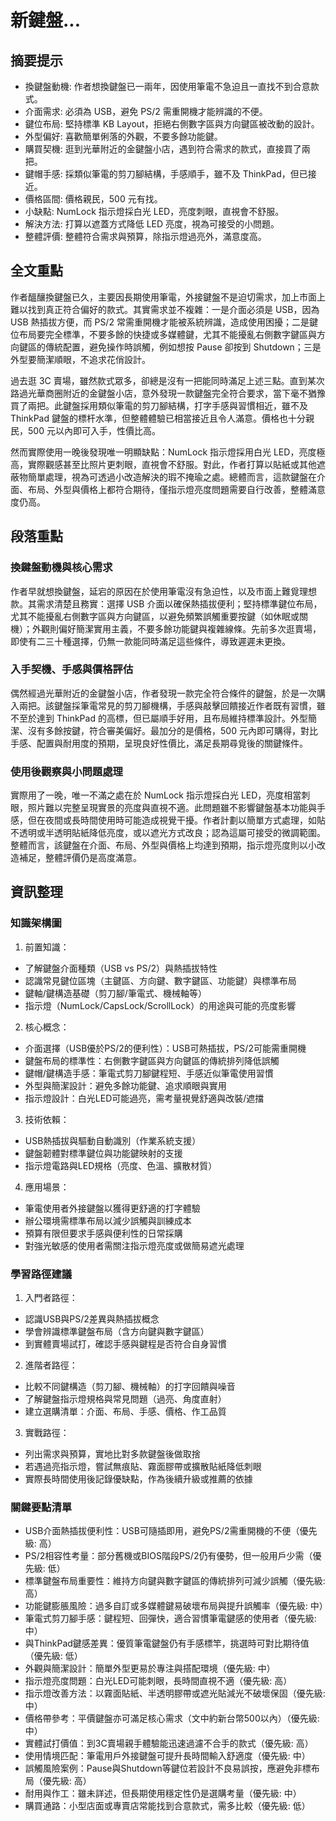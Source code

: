 # 新鍵盤...

## 摘要提示
- 換鍵盤動機: 作者想換鍵盤已一兩年，因使用筆電不急迫且一直找不到合意款式。
- 介面需求: 必須為 USB，避免 PS/2 需重開機才能辨識的不便。
- 鍵位布局: 堅持標準 KB Layout，拒絕右側數字區與方向鍵區被改動的設計。
- 外型偏好: 喜歡簡單俐落的外觀，不要多餘功能鍵。
- 購買契機: 逛到光華附近的金鍵盤小店，遇到符合需求的款式，直接買了兩把。
- 鍵帽手感: 採類似筆電的剪刀腳結構，手感順手，雖不及 ThinkPad，但已接近。
- 價格區間: 價格親民，500 元有找。
- 小缺點: NumLock 指示燈採白光 LED，亮度刺眼，直視會不舒服。
- 解決方法: 打算以遮蓋方式降低 LED 亮度，視為可接受的小問題。
- 整體評價: 整體符合需求與預算，除指示燈過亮外，滿意度高。

## 全文重點
作者醞釀換鍵盤已久，主要因長期使用筆電，外接鍵盤不是迫切需求，加上市面上難以找到真正符合偏好的款式。其實需求並不複雜：一是介面必須是 USB，因為 USB 熱插拔方便，而 PS/2 常需重開機才能被系統辨識，造成使用困擾；二是鍵位布局要完全標準，不要多餘的快捷或多媒體鍵，尤其不能擾亂右側數字鍵區與方向鍵區的傳統配置，避免操作時誤觸，例如想按 Pause 卻按到 Shutdown；三是外型要簡潔順眼，不追求花俏設計。

過去逛 3C 賣場，雖然款式眾多，卻總是沒有一把能同時滿足上述三點。直到某次路過光華商圈附近的金鍵盤小店，意外發現一款鍵盤完全符合要求，當下毫不猶豫買了兩把。此鍵盤採用類似筆電的剪刀腳結構，打字手感與習慣相近，雖不及 ThinkPad 鍵盤的標杆水準，但整體體驗已相當接近且令人滿意。價格也十分親民，500 元以內即可入手，性價比高。

然而實際使用一晚後發現唯一明顯缺點：NumLock 指示燈採用白光 LED，亮度極高，實際觀感甚至比照片更刺眼，直視會不舒服。對此，作者打算以貼紙或其他遮蔽物簡單處理，視為可透過小改造解決的瑕不掩瑜之處。總體而言，這款鍵盤在介面、布局、外型與價格上都符合期待，僅指示燈亮度問題需要自行改善，整體滿意度仍高。

## 段落重點
### 換鍵盤動機與核心需求
作者早就想換鍵盤，延宕的原因在於使用筆電沒有急迫性，以及市面上難覓理想款。其需求清楚且務實：選擇 USB 介面以確保熱插拔便利；堅持標準鍵位布局，尤其不能擾亂右側數字區與方向鍵區，以避免頻繁誤觸重要按鍵（如休眠或關機）；外觀則偏好簡潔實用主義，不要多餘功能鍵與複雜線條。先前多次逛賣場，即使有二三十種選擇，仍無一款能同時滿足這些條件，導致遲遲未更換。

### 入手契機、手感與價格評估
偶然經過光華附近的金鍵盤小店，作者發現一款完全符合條件的鍵盤，於是一次購入兩把。該鍵盤採筆電常見的剪刀腳機構，手感與敲擊回饋接近作者既有習慣，雖不至於達到 ThinkPad 的高標，但已屬順手好用，且布局維持標準設計。外型簡潔、沒有多餘按鍵，符合審美偏好。最加分的是價格，500 元內即可購得，對比手感、配置與耐用度的預期，呈現良好性價比，滿足長期尋覓後的關鍵條件。

### 使用後觀察與小問題處理
實際用了一晚，唯一不滿之處在於 NumLock 指示燈採白光 LED，亮度相當刺眼，照片難以完整呈現實景的亮度與直視不適。此問題雖不影響鍵盤基本功能與手感，但在夜間或長時間使用時可能造成視覺干擾。作者計劃以簡單方式處理，如貼不透明或半透明貼紙降低亮度，或以遮光方式改良；認為這屬可接受的微調範圍。整體而言，該鍵盤在介面、布局、外型與價格上均達到預期，指示燈亮度則以小改造補足，整體評價仍是高度滿意。

## 資訊整理

### 知識架構圖
1. 前置知識： 
- 了解鍵盤介面種類（USB vs PS/2）與熱插拔特性
- 認識常見鍵位區塊（主鍵區、方向鍵、數字鍵區、功能鍵）與標準布局
- 鍵軸/鍵構造基礎（剪刀腳/筆電式、機械軸等）
- 指示燈（NumLock/CapsLock/ScrollLock）的用途與可能的亮度影響

2. 核心概念：
- 介面選擇（USB優於PS/2的便利性）：USB可熱插拔，PS/2可能需重開機
- 鍵盤布局的標準性：右側數字鍵區與方向鍵區的傳統排列降低誤觸
- 鍵帽/鍵構造手感：筆電式剪刀腳鍵程短、手感近似筆電使用習慣
- 外型與簡潔設計：避免多餘功能鍵、追求順眼與實用
- 指示燈設計：白光LED可能過亮，需考量視覺舒適與改裝/遮擋

3. 技術依賴：
- USB熱插拔與驅動自動識別（作業系統支援）
- 鍵盤韌體對標準鍵位與功能鍵映射的支援
- 指示燈電路與LED規格（亮度、色溫、擴散材質）

4. 應用場景：
- 筆電使用者外接鍵盤以獲得更舒適的打字體驗
- 辦公環境需標準布局以減少誤觸與訓練成本
- 預算有限但要求手感與便利性的日常採購
- 對強光敏感的使用者需關注指示燈亮度或做簡易遮光處理

### 學習路徑建議
1. 入門者路徑：
- 認識USB與PS/2差異與熱插拔概念
- 學會辨識標準鍵盤布局（含方向鍵與數字鍵區）
- 到實體賣場試打，確認手感與鍵程是否符合自身習慣

2. 進階者路徑：
- 比較不同鍵構造（剪刀腳、機械軸）的打字回饋與噪音
- 了解鍵盤指示燈規格與常見問題（過亮、角度直射）
- 建立選購清單：介面、布局、手感、價格、作工品質

3. 實戰路徑：
- 列出需求與預算，實地比對多款鍵盤後做取捨
- 若遇過亮指示燈，嘗試無痕貼、霧面膠帶或擴散貼紙降低刺眼
- 實際長時間使用後記錄優缺點，作為後續升級或推薦的依據

### 關鍵要點清單
- USB介面熱插拔便利性：USB可隨插即用，避免PS/2需重開機的不便（優先級: 高）
- PS/2相容性考量：部分舊機或BIOS階段PS/2仍有優勢，但一般用戶少需（優先級: 低）
- 標準鍵盤布局重要性：維持方向鍵與數字鍵區的傳統排列可減少誤觸（優先級: 高）
- 功能鍵膨脹風險：過多自訂或多媒體鍵易破壞布局與提升誤觸率（優先級: 中）
- 筆電式剪刀腳手感：鍵程短、回彈快，適合習慣筆電鍵感的使用者（優先級: 中）
- 與ThinkPad鍵感差異：優質筆電鍵盤仍有手感標竿，挑選時可對比期待值（優先級: 低）
- 外觀與簡潔設計：簡單外型更易於專注與搭配環境（優先級: 中）
- 指示燈亮度問題：白光LED可能刺眼，長時間直視不適（優先級: 高）
- 指示燈改善方法：以霧面貼紙、半透明膠帶或遮光貼減光不破壞保固（優先級: 中）
- 價格帶參考：平價鍵盤亦可滿足核心需求（文中約新台幣500以內）（優先級: 中）
- 實體試打價值：到3C賣場親手體驗能迅速過濾不合手的款式（優先級: 高）
- 使用情境匹配：筆電用戶外接鍵盤可提升長時間輸入舒適度（優先級: 中）
- 誤觸風險案例：Pause與Shutdown等鍵位若設計不良易誤按，應避免非標布局（優先級: 高）
- 耐用與作工：雖未詳述，但長期使用穩定性仍是選購考量（優先級: 中）
- 購買通路：小型店面或專賣店常能找到合意款式，需多比較（優先級: 低）